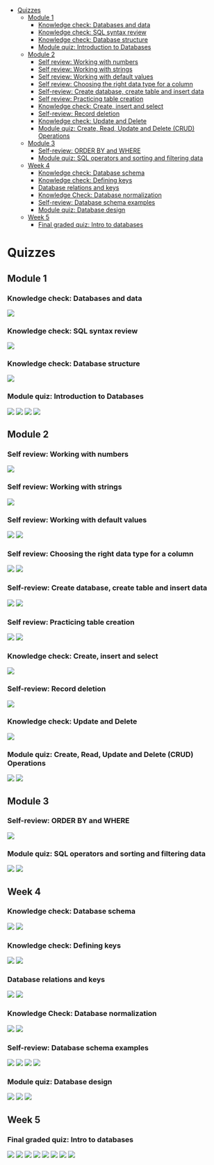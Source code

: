 - [Quizzes](#quizzes)
  - [Module 1](#module-1)
    - [Knowledge check: Databases and data](#knowledge-check-databases-and-data)
    - [Knowledge check: SQL syntax review](#knowledge-check-sql-syntax-review)
    - [Knowledge check: Database structure](#knowledge-check-database-structure)
    - [Module quiz: Introduction to Databases](#module-quiz-introduction-to-databases)
  - [Module 2](#module-2)
    - [Self review: Working with numbers](#self-review-working-with-numbers)
    - [Self review: Working with strings](#self-review-working-with-strings)
    - [Self review: Working with default values](#self-review-working-with-default-values)
    - [Self review: Choosing the right data type for a column](#self-review-choosing-the-right-data-type-for-a-column)
    - [Self-review: Create database, create table and insert data](#self-review-create-database-create-table-and-insert-data)
    - [Self review: Practicing table creation](#self-review-practicing-table-creation)
    - [Knowledge check: Create, insert and select](#knowledge-check-create-insert-and-select)
    - [Self-review: Record deletion](#self-review-record-deletion)
    - [Knowledge check: Update and Delete](#knowledge-check-update-and-delete)
    - [Module quiz: Create, Read, Update and Delete (CRUD) Operations](#module-quiz-create-read-update-and-delete-crud-operations)
  - [Module 3](#module-3)
    - [Self-review: ORDER BY and WHERE](#self-review-order-by-and-where)
    - [Module quiz: SQL operators and sorting and filtering data](#module-quiz-sql-operators-and-sorting-and-filtering-data)
  - [Week 4](#week-4)
    - [Knowledge check: Database schema](#knowledge-check-database-schema)
    - [Knowledge check: Defining keys](#knowledge-check-defining-keys)
    - [Database relations and keys](#database-relations-and-keys)
    - [Knowledge Check: Database normalization](#knowledge-check-database-normalization)
    - [Self-review: Database schema examples](#self-review-database-schema-examples)
    - [Module quiz: Database design](#module-quiz-database-design)
  - [Week 5](#week-5)
    - [Final graded quiz: Intro to databases](#final-graded-quiz-intro-to-databases)

# Quizzes

## Module 1

### Knowledge check: Databases and data

![](images/1.png)

### Knowledge check: SQL syntax review

![](images/2.png)

### Knowledge check: Database structure

![](images/3.png)

### Module quiz: Introduction to Databases

![](images/4.png)
![](images/5.png)
![](images/6.png)
![](images/7.png)

## Module 2

### Self review: Working with numbers

![](images/8.png)

### Self review: Working with strings

![](images/9.png)

### Self review: Working with default values

![](images/10.png)
![](images/11.png)

### Self review: Choosing the right data type for a column

![](images/12.png)
![](images/13.png)

### Self-review: Create database, create table and insert data

![](images/14.png)
![](images/15.png)

### Self review: Practicing table creation

![](images/16.png)
![](images/17.png)

### Knowledge check: Create, insert and select

![](images/18.png)

### Self-review: Record deletion

![](images/19.png)

### Knowledge check: Update and Delete

![](images/20.png)

### Module quiz: Create, Read, Update and Delete (CRUD) Operations

![](images/21.png)
![](images/22.png)

## Module 3

### Self-review: ORDER BY and WHERE

![](images/23.png)

### Module quiz: SQL operators and sorting and filtering data

![](images/24.png)
![](images/25.png)

## Week 4

### Knowledge check: Database schema

![](images/26.png)
![](images/27.png)

### Knowledge check: Defining keys

![](images/28.png)
![](images/29.png)

### Database relations and keys

![](images/30.png)
![](images/31.png)

### Knowledge Check: Database normalization

![](images/32.png)
![](images/33.png)

### Self-review: Database schema examples

![](images/34.png)
![](images/35.png)
![](images/36.png)
![](images/37.png)

### Module quiz: Database design

![](images/38.png)
![](images/39.png)
![](images/40.png)

## Week 5

### Final graded quiz: Intro to databases

![](images/41.png)
![](images/42.png)
![](images/43.png)
![](images/44.png)
![](images/45.png)
![](images/46.png)
![](images/47.png)
![](images/48.png)
